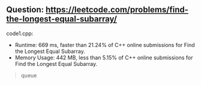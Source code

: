 ## Question: https://leetcode.com/problems/find-the-longest-equal-subarray/

code1.cpp:
* Runtime: 669 ms, faster than 21.24% of C++ online submissions for Find the Longest Equal Subarray.
* Memory Usage: 442 MB, less than 5.15% of C++ online submissions for Find the Longest Equal Subarray.
> queue